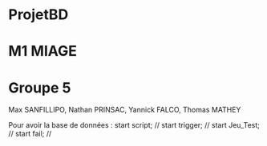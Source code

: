 # ProjetBD
# M1 MIAGE
# Groupe 5
 Max SANFILLIPO, 
 Nathan PRINSAC, 
 Yannick FALCO, 
 Thomas MATHEY

Pour avoir la base de données :
start script;
//
start trigger;
//
start Jeu_Test;
//
start fail;
//
